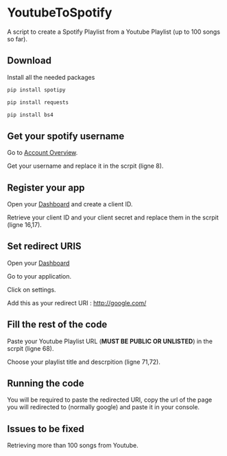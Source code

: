 # YoutubeToSpotify
A script to create a Spotify Playlist from a Youtube Playlist (up to 100 songs so far).

## Download
Install all the needed packages

```bash
pip install spotipy
```

```bash
pip install requests
```
```bash
pip install bs4
```

## Get your spotify username
Go to [Account Overview](https://www.spotify.com/us/account/overview/). 

Get your username and replace it in the scrpit (ligne 8). 

## Register your app
Open your [Dashboard](https://developer.spotify.com/dashboard/applications) and create a client ID.

Retrieve your client ID and your client secret and replace them in the scrpit (ligne 16,17).

## Set redirect URIS
Open your [Dashboard](https://developer.spotify.com/dashboard/applications) 

Go to your application.

Click on settings.

Add this as your redirect URI : http://google.com/ 


## Fill the rest of the code 
Paste your Youtube Playlist URL (**MUST BE PUBLIC OR UNLISTED**) in the scrpit (ligne 68). 

Choose your playlist title and descrpition (ligne 71,72). 

## Running the code

You will be required to paste the redirected URI, copy the url of the page you will redirected to (normally google) and paste it in your console. 


## Issues to be fixed
Retrieving more than 100 songs from Youtube. 

